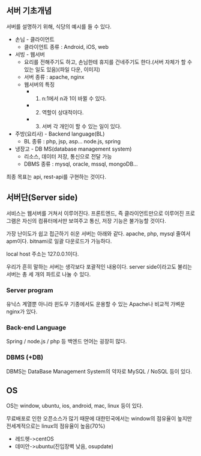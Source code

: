 ## 서버 기초개념

서버를 설명하기 위해, 식당의 예시를 들 수 있다.

* 손님 - 클라이언트
    * 클라이언트 종류 : Android, iOS, web
* 서빙 - 웹서버 
    * 요리를 전해주기도 하고, 손님한테 휴지를 건네주기도 한다.(서버 자체가 할 수 있는 일도 있음)(파일 다운, 이미지)
    * 서버 종류 : apache, nginx
    * 웹서버의 특징 
        * 1. n:1에서 n과 1이 바뀔 수 있다.
        * 2. 역할이 상대적이다.
        * 3. 서버 각 개인이 할 수 있는 일이 있다.
* 주방(요리사) - Backend language(BL)
    * BL 종류 : php, jsp, asp... node.js, spring
* 냉장고 - DB MS(database management system)
    * 리소스, 데이터 저장, 통신으로 전달 가능
    * DBMS 종류 : mysql, oracle, mssql, mongoDB...

최종 목표는 api, rest-api를 구현하는 것이다.

## 서버단(Server side)

서비스는 웹서버를 거쳐서 이루어진다. 프론트엔드, 즉 클라이언트만으로 이루어진 프로그램은 자신의 컴퓨터에서만 보여주고 통신, 저장 기능은 불가능할 것이다.

가장 난이도가 쉽고 접근하기 쉬운 서버는 아래와 같다. apache, php, mysql 줄여서 apm이다. bitnami로 일괄 다운로드가 가능하다.

local host 주소는 127.0.0.1이다. 

우리가 흔히 말하는 서버는 생각보다 포괄적인 내용이다. server side이라고도 불리는 서버는 총 세 개의 파트로 나눌 수 있다.

### Server program
유닉스 계열뿐 아니라 윈도우 기종에서도 운용할 수 있는 Apache나 비교적 가벼운 nginx가 있다.

### Back-end Language
Spring / node.js / php 등 백엔드 언어는 굉장히 많다.

### DBMS (+DB)
DBMS는 DataBase Management System의 약자로 MySQL / NoSQL 등이 있다.


## OS

OS는 window, ubuntu, ios, android, mac, linux 등이 있다.

무료배포로 인한 오픈소스가 많기 때문에 대한민국에서는 window의 점유율이 높지만 전세계적으로는 linux의 점유율이 높음(70%)

* 레드헷->centOS
* 데미안->ubuntu(진입장벽 낮음, osupdate)
